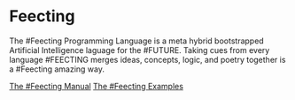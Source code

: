 # Feecting
The #Feecting Programming Language is a meta hybrid bootstrapped Artificial
Intelligence laguage for the #FUTURE. Taking cues from every language #FEECTING
merges ideas, concepts, logic, and poetry together is a #Feecting amazing way.

[The #Feecting Manual](manual/README.md)
[The #Feecting Examples](examples/README.md)
